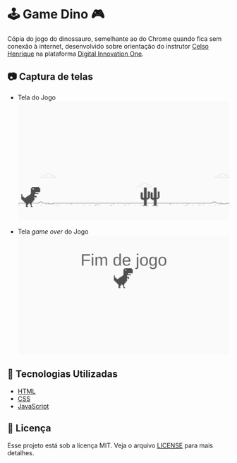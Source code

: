 # :joystick: Game Dino :video_game:

Cópia do jogo do dinossauro, semelhante ao do Chrome quando fica sem conexão à internet, desenvolvido sobre orientação do instrutor [Celso Henrique](https://www.linkedin.com/in/devfrontend/) na plataforma [Digital Innovation One](https://digitalinnovation.one/).

## :camera: Captura de telas

- Tela do Jogo
![Tela do jogo](screenshot-01.png)

- Tela _game over_ do Jogo
![Tela game over do Jogo](screenshot-02.png)

## :rocket: Tecnologias Utilizadas

- [HTML](https://developer.mozilla.org/pt-BR/docs/Web/HTML)
- [CSS](https://developer.mozilla.org/pt-BR/docs/Web/CSS)
- [JavaScript](https://developer.mozilla.org/pt-BR/docs/Web/JavaScript)

## :memo: Licença
Esse projeto está sob a licença MIT. Veja o arquivo [LICENSE](LICENSE) para mais detalhes.
